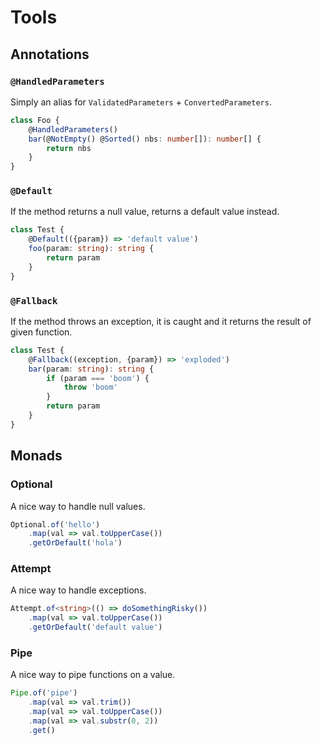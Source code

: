 # Tools

## Annotations

### `@HandledParameters`

Simply an alias for `ValidatedParameters` + `ConvertedParameters`.

```ts
class Foo {
    @HandledParameters()
    bar(@NotEmpty() @Sorted() nbs: number[]): number[] {
        return nbs
    }
}
```

### `@Default`

If the method returns a null value, returns a default value instead.

```ts
class Test {
    @Default(({param}) => 'default value')
    foo(param: string): string {
        return param
    }
}
```

### `@Fallback`

If the method throws an exception, it is caught and it returns the result of given function.

```ts
class Test {
    @Fallback((exception, {param}) => 'exploded')
    bar(param: string): string {
        if (param === 'boom') {
            throw 'boom'
        }
        return param
    }
}
```

## Monads

### Optional

A nice way to handle null values.

```ts
Optional.of('hello')
    .map(val => val.toUpperCase())
    .getOrDefault('hola')
```

### Attempt

A nice way to handle exceptions.

```ts
Attempt.of<string>(() => doSomethingRisky())
    .map(val => val.toUpperCase())
    .getOrDefault('default value')
```

### Pipe

A nice way to pipe functions on a value.

```ts
Pipe.of('pipe')
    .map(val => val.trim())
    .map(val => val.toUpperCase())
    .map(val => val.substr(0, 2))
    .get()
```

